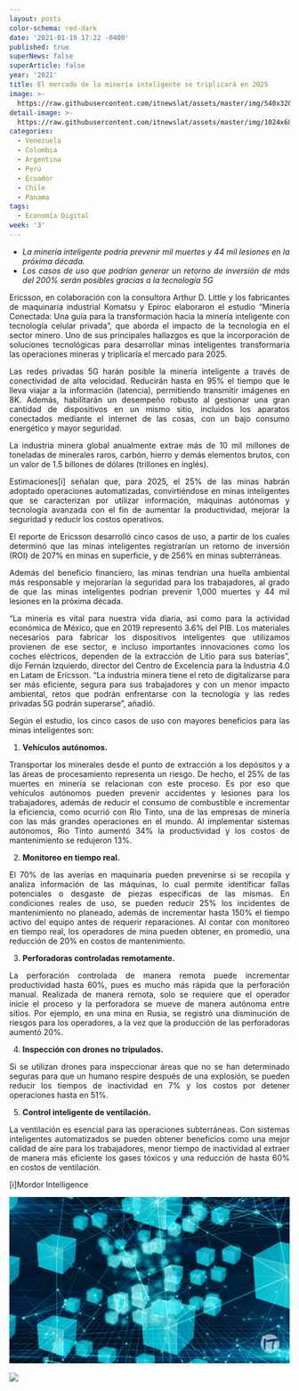 ```yaml
---
layout: posts
color-schema: red-dark
date: '2021-01-19 17:22 -0400'
published: true
superNews: false
superArticle: false
year: '2021'
title: El mercado de la minería inteligente se triplicará en 2025
image: >-
  https://raw.githubusercontent.com/itnewslat/assets/master/img/540x320/Blockchain-p.jpg
detail-image: >-
  https://raw.githubusercontent.com/itnewslat/assets/master/img/1024x680/Blockchain-g.jpg
categories:
  - Venezuela
  - Colombia
  - Argentina
  - Perú
  - Ecuador
  - Chile
  - Panama
tags:
  - Economía Digital
week: '3'
---
```

<ul style="text-align: justify;">
	<li><em>La minería inteligente podría prevenir mil muertes y 44 mil lesiones en la próxima década.</em></li>
	<li><em>Los casos de uso que podrían generar un retorno de inversión de más del 200% serán posibles gracias a la tecnología 5G</em></li>
</ul>
<p style="text-align: justify;">Ericsson, en colaboración con la consultora Arthur D. Little y los fabricantes de maquinaria industrial Komatsu y Epiroc elaboraron el estudio “Minería Conectada: Una guía para la transformación hacia la minería inteligente con tecnología celular privada”, que aborda el impacto de la tecnología en el sector minero. Uno de sus principales hallazgos es que la incorporación de soluciones tecnológicas para desarrollar minas inteligentes transformaría las operaciones mineras y triplicaría el mercado para 2025.</p>
<p style="text-align: justify;">Las redes privadas 5G harán posible la minería inteligente a través de conectividad de alta velocidad. Reducirán hasta en 95% el tiempo que le lleva viajar a la información (latencia), permitiendo transmitir imágenes en 8K. Además, habilitarán un desempeño robusto al gestionar una gran cantidad de dispositivos en un mismo sitio, incluidos los aparatos conectados mediante el internet de las cosas, con un bajo consumo energético y mayor seguridad.</p>
<p style="text-align: justify;">La industria minera global anualmente extrae más de 10 mil millones de toneladas de minerales raros, carbón, hierro y demás elementos brutos, con un valor de 1.5 billones de dólares (trillones en inglés).</p>
<p style="text-align: justify;">Estimaciones[i] señalan que, para 2025, el 25% de las minas habrán adoptado operaciones automatizadas, convirtiéndose en minas inteligentes que se caracterizan por utilizar información, máquinas autónomas y tecnología avanzada con el fin de aumentar la productividad, mejorar la seguridad y reducir los costos operativos.</p>
<p style="text-align: justify;">El reporte de Ericsson desarrolló cinco casos de uso, a partir de los cuales determinó que las minas inteligentes registrarían un retorno de inversión (ROI) de 207% en minas en superficie, y de 256% en minas subterráneas.</p>
<p style="text-align: justify;">Además del beneficio financiero, las minas tendrían una huella ambiental más responsable y mejorarían la seguridad para los trabajadores, al grado de que las minas inteligentes podrían prevenir 1,000 muertes y 44 mil lesiones en la próxima década.</p>
<p style="text-align: justify;">“La minería es vital para nuestra vida diaria, así como para la actividad económica de México, que en 2019 representó 3.6% del PIB. Los materiales necesarios para fabricar los dispositivos inteligentes que utilizamos provienen de ese sector, e incluso importantes innovaciones como los coches eléctricos, dependen de la extracción de Litio para sus baterías”, dijo Fernán Izquierdo, director del Centro de Excelencia para la Industria 4.0 en Latam de Ericsson. “La industria minera tiene el reto de digitalizarse para ser más eficiente, segura para sus trabajadores y con un menor impacto ambiental, retos que podrán enfrentarse con la tecnología y las redes privadas 5G podrán superarse”, añadió.</p>
<p style="text-align: justify;">Según el estudio, los cinco casos de uso con mayores beneficios para las minas inteligentes son:</p>

<ol style="text-align: justify;">
	<li><strong>Vehículos autónomos.</strong></li>
</ol>
<p style="text-align: justify;">Transportar los minerales desde el punto de extracción a los depósitos y a las áreas de procesamiento representa un riesgo. De hecho, el 25% de las muertes en minería se relacionan con este proceso. Es por eso que vehículos autónomos pueden prevenir accidentes y lesiones para los trabajadores, además de reducir el consumo de combustible e incrementar la eficiencia, como ocurrió con Rio Tinto, una de las empresas de minería con las más grandes operaciones en el mundo. Al implementar sistemas autónomos, Rio Tinto aumentó 34% la productividad y los costos de mantenimiento se redujeron 13%.</p>

<ol style="text-align: justify;" start="2">
	<li><strong>Monitoreo en tiempo real.</strong></li>
</ol>
<p style="text-align: justify;">El 70% de las averías en maquinaria pueden prevenirse si se recopila y analiza información de las máquinas, lo cual permite identificar fallas potenciales o desgaste de piezas específicas de las mismas. En condiciones reales de uso, se pueden reducir 25% los incidentes de mantenimiento no planeado, además de incrementar hasta 150% el tiempo activo del equipo antes de requerir reparaciones. Al contar con monitoreo en tiempo real, los operadores de mina pueden obtener, en promedio, una reducción de 20% en costos de mantenimiento.</p>

<ol style="text-align: justify;" start="3">
	<li><strong>Perforadoras controladas remotamente.</strong></li>
</ol>
<p style="text-align: justify;">La perforación controlada de manera remota puede incrementar productividad hasta 60%, pues es mucho más rápida que la perforación manual. Realizada de manera remota, solo se requiere que el operador inicie el proceso y la perforadora se mueve de manera autónoma entre sitios. Por ejemplo, en una mina en Rusia, se registró una disminución de riesgos para los operadores, a la vez que la producción de las perforadoras aumentó 20%.</p>

<ol style="text-align: justify;" start="4">
	<li><strong>Inspección con drones no tripulados.</strong></li>
</ol>
<p style="text-align: justify;">Si se utilizan drones para inspeccionar áreas que no se han determinado seguras para que un humano respire después de una explosión, se pueden reducir los tiempos de inactividad en 7% y los costos por detener operaciones hasta en 51%.</p>

<ol style="text-align: justify;" start="5">
	<li><strong>Control inteligente de ventilación.</strong></li>
</ol>
<p style="text-align: justify;">La ventilación es esencial para las operaciones subterráneas. Con sistemas inteligentes automatizados se pueden obtener beneficios como una mejor calidad de aire para los trabajadores, menor tiempo de inactividad al extraer de manera más eficiente los gases tóxicos y una reducción de hasta 60% en costos de ventilación.</p>
<p style="text-align: justify;">[i]Mordor Intelligence</p>

![](https://raw.githubusercontent.com/itnewslat/assets/master/img/540x320/Blockchain-p.jpg)

<img src="https://tracker.metricool.com/c3po.jpg?hash=56f88a41e39ab42c063cc51676587a04"/>
